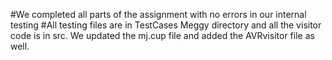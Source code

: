 #We completed all parts of the assignment with no errors in our internal testing #All testing files are in TestCases Meggy directory and all the visitor code is in src. We updated the mj.cup file and added the AVRvisitor file as well. 
